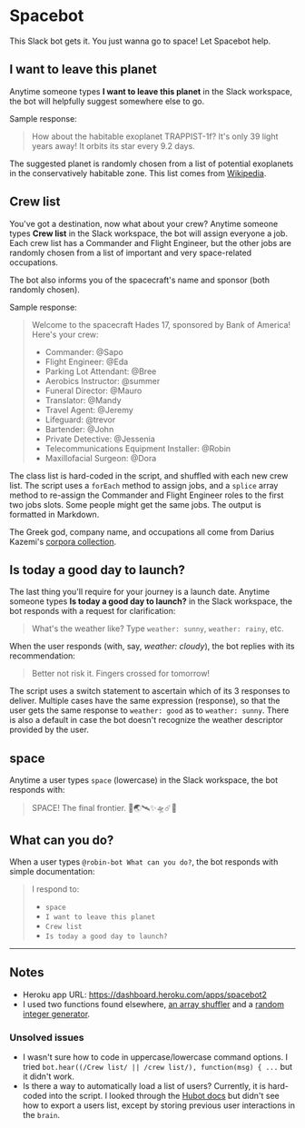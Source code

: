 # Spacebot

This Slack bot gets it. You just wanna go to space! Let Spacebot help.  

## I want to leave this planet

Anytime someone types **I want to leave this planet** in the Slack workspace, the bot will helpfully suggest somewhere else to go.

Sample response:
> How about the habitable exoplanet TRAPPIST-1f? It's only 39 light years away! It orbits its star every 9.2 days.

The suggested planet is randomly chosen from a list of potential exoplanets in the conservatively habitable zone. This list comes from [Wikipedia](https://en.wikipedia.org/wiki/List_of_potentially_habitable_exoplanets#List_of_exoplanets_in_the_conservative_habitable_zone).

## Crew list

You've got a destination, now what about your crew? Anytime someone types **Crew list** in the Slack workspace, the bot will assign everyone a job. Each crew list has a Commander and Flight Engineer, but the other jobs are randomly chosen from a list of important and very space-related occupations. 

The bot also informs you of the spacecraft's name and sponsor (both randomly chosen). 

Sample response:
> Welcome to the spacecraft Hades 17, sponsored by Bank of America! Here's your crew:
> * Commander: @Sapo
> * Flight Engineer: @Eda
> * Parking Lot Attendant: @Bree
> * Aerobics Instructor: @summer
> * Funeral Director: @Mauro
> * Translator: @Mandy
> * Travel Agent: @Jeremy
> * Lifeguard: @trevor
> * Bartender: @John
> * Private Detective: @Jessenia
> * Telecommunications Equipment Installer: @Robin
> * Maxillofacial Surgeon: @Dora

The class list is hard-coded in the script, and shuffled with each new crew list. The script uses a `forEach` method to assign jobs, and a `splice` array method to re-assign the Commander and Flight Engineer roles to the first two jobs slots. Some people might get the same jobs. The output is formatted in Markdown.

The Greek god, company name, and occupations all come from Darius Kazemi's [corpora collection](https://github.com/dariusk/corpora/tree/master/data).

## Is today a good day to launch?

The last thing you'll require for your journey is a launch date. Anytime someone types **Is today a good day to launch?** in the Slack workspace, the bot responds with a request for clarification:

> What's the weather like? Type `weather: sunny`, `weather: rainy`, etc.

When the user responds (with, say, *weather: cloudy*), the bot replies with its recommendation: 

> Better not risk it. Fingers crossed for tomorrow!

The script uses a switch statement to ascertain which of its 3 responses to deliver. Multiple cases have the same expression (response), so that the user gets the same response to `weather: good` as to `weather: sunny`. There is also a default in case the bot doesn't recognize the weather descriptor provided by the user. 

## space

Anytime a user types `space` (lowercase) in the Slack workspace, the bot responds with:

> SPACE! The final frontier. 🚀🌏🛰✨🛸☄️👾

## What can you do?

When a user types `@robin-bot What can you do?`, the bot responds with simple documentation: 

> I respond to:
> * `space`
> * `I want to leave this planet`
> * `Crew list`
> * `Is today a good day to launch?`

---

## Notes 

* Heroku app URL: https://dashboard.heroku.com/apps/spacebot2
* I used two functions found elsewhere, [an array shuffler](https://stackoverflow.com/questions/6274339/how-can-i-shuffle-an-array) and a [random integer generator](https://developer.mozilla.org/en-US/docs/Web/JavaScript/Reference/Global_Objects/Math/random).

### Unsolved issues
* I wasn't sure how to code in uppercase/lowercase command options. I tried `bot.hear((/Crew list/ || /crew list/), function(msg) { ...` but it didn't work. 
* Is there a way to automatically load a list of users? Currently, it is hard-coded into the script. I looked through the [Hubot docs](https://hubot.github.com/docs/scripting/) but didn't see how to export a users list, except by storing previous user interactions in the `brain`.




